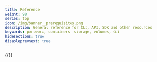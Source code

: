 ```yaml
---
title: Reference
weight: 98
series: top
icon: /img/banner__prerequisites.png
description: General reference for CLI, API, SDK and other resources
keywords: portworx, containers, storage, volumes, CLI
hidesections: true
disableprevnext: true
---
```

{{<homelist series="reference">}}
